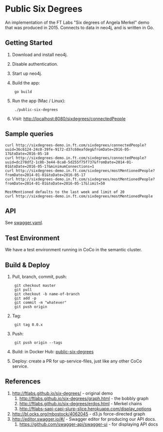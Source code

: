 Public Six Degrees
==================

An implementation of the FT Labs "Six degrees of Angela Merkel" demo that was produced
in 2015. Connects to data in neo4j, and is written in Go.


Getting Started
---------------

1. Download and install neo4j.
1. Disable authentication.
1. Start up neo4j.
1. Build the app:

        go build

2. Run the app (Mac / Linux):

        ./public-six-degrees

3. Visit: [http://localhost:8080/sixdegrees/connectedPeople](http://localhost:8080/sixdegrees/connectedPeople)


Sample queries
--------------

    curl http://sixdegrees-demo.in.ft.com/sixdegrees/connectedPeople?uuid=36c6124-24c0-39fe-9172-d37c60eafdeg&fromDate=2016-05-17&toDate=2016-05-18
    curl http://sixdegrees-demo.in.ft.com/sixdegrees/connectedPeople?uuid=dc278df2-1c8b-3e44-8ca8-5d255f75f737&fromDate=2014-01-01&toDate=2016-05-17&minimumConnections=1
    curl http://sixdegrees-demo.in.ft.com/sixdegrees/mostMentionedPeople?fromDate=2014-01-01&toDate=2016-05-17
    curl http://sixdegrees-demo.in.ft.com/sixdegrees/mostMentionedPeople?fromDate=2014-01-01&toDate=2016-05-17&limit=50
    
    MostMentioned defaults to the last week and limit of 20
    curl http://sixdegrees-demo.in.ft.com/sixdegrees/mostMentionedPeople

API
---

See [swagger.yaml](apidoc/swagger.yaml).


Test Environment
----------------

We have a test environment running in CoCo in the semantic cluster.

Build & Deploy
--------------

1. Pull, branch, commit, push:

        git checkout master
        git pull
        git checkout -b name-of-branch
        git add -p
        git commit -m "whatever"
        git push origin

1. Tag:

        git tag 0.0.x

1. Push:

        git push origin --tags

1. Build: in Docker Hub: [public-six-degrees](https://hub.docker.com/r/coco/public-six-degrees/)
1. Deploy: create a PR for up-service-files, just like any other CoCo service.

References
----------

1. http://ftlabs.github.io/six-degrees/ - original demo
    1. http://ftlabs.github.io/six-degrees/graph.html - the bobbly graph
    1. http://ftlabs.github.io/six-degrees/erdos.html - Merkel chains
    1. http://ftlabs-sapi-capi-slurp-slice.herokuapp.com/display_options
1. http://bl.ocks.org/mbostock/4062045 - d3.js force-directed graph
1. http://editor.swagger.io/#/ - Swagger editor for producing our API docs.
    1. https://github.com/swagger-api/swagger-ui - for displaying API docs
